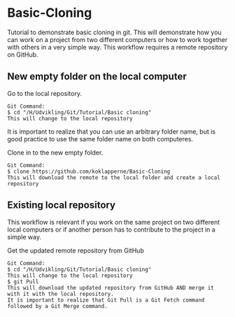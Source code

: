 # Basic-Cloning
Tutorial to demonstrate basic cloning in git. This will demonstrate how you can work on a project from two different computers or how to work together with others in a very simple way. This workflow requires a remote repository on GitHub.

## New empty folder on the local computer
Go to the local repository.
```
Git Command:
$ cd "/H/Udvikling/Git/Tutorial/Basic cloning"
This will change to the local repository
```
It is important to realize that you can use an arbitrary folder name, but is good practice to use the same folder name on both computeres.

Clone in to the new empty folder.
```
Git Command:
$ clone https://github.com/koklapperne/Basic-Cloning
This will download the remote to the local folder and create a local repository
```
## Existing local repository
This workflow is relevant if you work on the same project on two different local computers or if another person has to contribute to the project in a simple way.

Get the updated remote repository from GitHub
```
Git Command:
$ cd "/H/Udvikling/Git/Tutorial/Basic cloning"
This will change to the local repository
$ git Pull
This will download the updated repository from GitHub AND merge it with it with the local repository. 
It is important to realize that Git Pull is a Git Fetch command followed by a Git Merge command.
```

